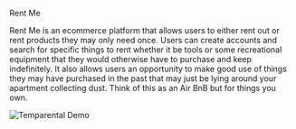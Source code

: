 Rent Me

Rent Me is an ecommerce platform that allows users to either rent out or rent products they may only need once. Users can create accounts and search for specific things to rent whether it be tools or some recreational equipment that they would otherwise have to purchase and keep indefinitely. It also allows users an opportunity to make good use of things they may have purchased in the past that may just be lying around your apartment collecting dust. Think of this as an Air BnB but for things you own.

![Temparental Demo](/app/assets/rent-me-demo.gif)
